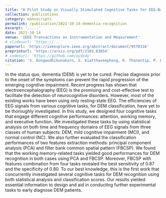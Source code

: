 ```yaml
---
title: "A Pilot Study on Visually Stimulated Cognitive Tasks for EEG-Based Dementia Recognition"
collection: publications
category: manuscripts
permalink: /publication/2021-10-14-dementia-recognition
excerpt: '.....'
date: 2021-10-14
venue: 'IEEE Transactions on Instrumentation and Measurement'
# slidesurl: 'https://...'
paperurl: 'https://ieeexplore.ieee.org/abstract/document/9570316'
preprinturl: 'https://arxiv.org/pdf/2103.03854'
# codesurl: 'https://github.com/xydxdy'
citation: 'S. Kongwudhikunakorn, S. Kiatthaveephong, K. Thanontip, P. Leelaarporn, M. Piriyajitakonkij, T. Charoenpattarawut, P. Autthasan, <b>R. Chaisaen,</b> P. Dujada, T. Sudhawiyangkul, V. Senanarong, and T. Wilaiprasitporn, &quot;<b>A Pilot Study on Visually Stimulated Cognitive Tasks for EEG-Based Dementia Recognition,</b>&quot; in <i>IEEE Transactions on Instrumentation and Measurement,</i> vol. 70, pp. 1-10, 2021.'
---
```

In the status quo, dementia (DEM) is yet to be cured. Precise diagnosis prior to the onset of the symptoms can prevent the rapid progression of the emerging cognitive impairment. Recent progress has shown that electroencephalography (EEG) is the promising and cost-effective test to facilitate the detection of neurocognitive disorders. However, most of the existing works have been using only resting-state EEG. The efficiencies of EEG signals from various cognitive tasks, for DEM classification, have yet to be thoroughly investigated. In this study, we designed four cognitive tasks that engage different cognitive performances: attention, working memory, and executive function. We investigated these tasks by using statistical analysis on both time and frequency domains of EEG signals from three classes of human subjects: DEM, mild cognitive impairment (MCI), and normal control (NC). We also further evaluated the classification performances of two features extraction methods: principal component analysis (PCA) and filter bank common spatial pattern (FBCSP). We found that the working memory-related tasks yielded good performances for DEM recognition in both cases using PCA and FBCSP. Moreover, FBCSP with features combination from four tasks revealed the best sensitivity of 0.87 and the specificity of 0.80. To our best knowledge, this is the first work that concurrently investigated several cognitive tasks for DEM recognition using both statistical analysis and classification scores. Our results yielded essential information to design and aid in conducting further experimental tasks to early diagnose DEM patients.
